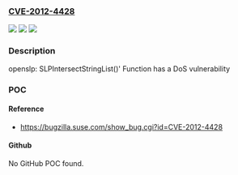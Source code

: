 ### [CVE-2012-4428](https://cve.mitre.org/cgi-bin/cvename.cgi?name=CVE-2012-4428)
![](https://img.shields.io/static/v1?label=Product&message=openslp-dfsg&color=blue)
![](https://img.shields.io/static/v1?label=Version&message=n%2Fa&color=blue)
![](https://img.shields.io/static/v1?label=Vulnerability&message=out-of-bounds%20read%20in%20SLPIntersectStringList()%20can%20cause%20DoS&color=brighgreen)

### Description

openslp: SLPIntersectStringList()' Function has a DoS vulnerability

### POC

#### Reference
- https://bugzilla.suse.com/show_bug.cgi?id=CVE-2012-4428

#### Github
No GitHub POC found.

